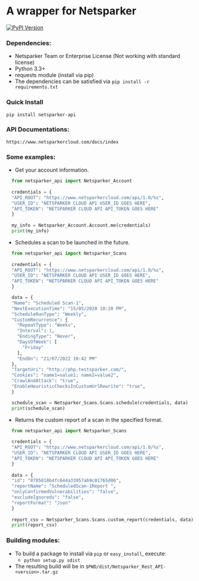 # A wrapper for Netsparker
[![PyPI Version](https://badge.fury.io/py/netsparker-api.svg)](https://pypi.python.org/pypi/netsparker_api)
### Dependencies:

* Netsparker Team or Enterprise License (Not working with standard license)
* Python 3.3+
* requests module (install via pip)
* The dependencies can be satisfied via `pip install -r requirements.txt`

### Quick Install
```
pip install netsparker-api
```
### API Documentations:
```
https://www.netsparkercloud.com/docs/index
```
### Some examples:

* Get your account information.

```python 
  from netsparker_api import Netsparker_Account
  
  credentials = {
  "API_ROOT": "https://www.netsparkercloud.com/api/1.0/%s",
  "USER_ID": "NETSPARKER CLOUD API USER_ID GOES HERE",
  "API_TOKEN": "NETSPARKER CLOUD API API_TOKEN GOES HERE"
  }
  
  my_info = Netsparker_Account.Account.me(credentials)
  print(my_info)
```

* Schedules a scan to be launched in the future.

```python
  from netsparker_api import Netsparker_Scans
  
  credentials = {
  "API_ROOT": "https://www.netsparkercloud.com/api/1.0/%s",
  "USER_ID": "NETSPARKER CLOUD API USER_ID GOES HERE",
  "API_TOKEN": "NETSPARKER CLOUD API API_TOKEN GOES HERE"
  }

  data = {
  "Name": "Scheduled Scan-1",
  "NextExecutionTime": "15/05/2020 10:20 PM",
  "ScheduleRunType": "Weekly",
  "CustomRecurrence": {
    "RepeatType": "Weeks",
    "Interval": 1,
    "EndingType": "Never",
    "DaysOfWeek": [
      "Friday"
    ],
    "EndOn": "21/07/2022 10:42 PM"
  },
  "TargetUri": "http://php.testsparker.com/",
  "Cookies": "name1=value1; name2=value2",
  "CrawlAndAttack": "true",
  "EnableHeuristicChecksInCustomUrlRewrite": "true",
  }

  schedule_scan = Netsparker_Scans.Scans.schedule(credentials, data)
  print(schedule_scan)
```

* Returns the custom report of a scan in the specified format.

```python
  from netsparker_api import Netsparker_Scans
  
  credentials = {
  "API_ROOT": "https://www.netsparkercloud.com/api/1.0/%s",
  "USER_ID": "NETSPARKER CLOUD API USER_ID GOES HERE",
  "API_TOKEN": "NETSPARKER CLOUD API API_TOKEN GOES HERE"
  }
  
  data = {
  "id": "8705818b4fc644a33957ab9c01765d06",
  "reportName": "ScheduledScan-1Report ",
  "onlyConfirmedVulnerabilities": "false",
  "excludeIgnoreds": "false",
  "reportFormat": "Json"
  }
  
  report_csv = Netsparker_Scans.Scans.custom_report(credentials, data)
  print(report_csv)
```

### Building modules:

* To build a package to install via `pip` or `easy_install`, execute:
    * `python setup.py sdist`
* The resulting build will be in `$PWD/dist/Netsparker_Rest_API-<version>.tar.gz`
